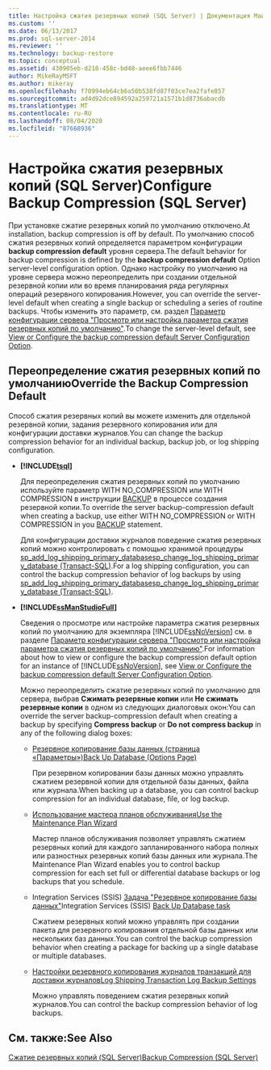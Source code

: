 ```yaml
---
title: Настройка сжатия резервных копий (SQL Server) | Документация Майкрософт
ms.custom: ''
ms.date: 06/13/2017
ms.prod: sql-server-2014
ms.reviewer: ''
ms.technology: backup-restore
ms.topic: conceptual
ms.assetid: 430905eb-d218-458c-bd48-aeee6fbb7446
author: MikeRayMSFT
ms.author: mikeray
ms.openlocfilehash: f70994eb64cb6a50b538fd87f03ce7ea2fafe857
ms.sourcegitcommit: ad4d92dce894592a259721a1571b1d8736abacdb
ms.translationtype: MT
ms.contentlocale: ru-RU
ms.lasthandoff: 08/04/2020
ms.locfileid: "87668936"
---
```

# <a name="configure-backup-compression-sql-server"></a><span data-ttu-id="b92cc-102">Настройка сжатия резервных копий (SQL Server)</span><span class="sxs-lookup"><span data-stu-id="b92cc-102">Configure Backup Compression (SQL Server)</span></span>
  <span data-ttu-id="b92cc-103">При установке сжатие резервных копий по умолчанию отключено.</span><span class="sxs-lookup"><span data-stu-id="b92cc-103">At installation, backup compression is off by default.</span></span> <span data-ttu-id="b92cc-104">По умолчанию способ сжатия резервных копий определяется параметром конфигурации **backup compression default** уровня сервера.</span><span class="sxs-lookup"><span data-stu-id="b92cc-104">The default behavior for backup compression is defined by the **backup compression default** Option server-level configuration option.</span></span> <span data-ttu-id="b92cc-105">Однако настройку по умолчанию на уровне сервера можно переопределить при создании отдельной резервной копии или во время планирования ряда регулярных операций резервного копирования.</span><span class="sxs-lookup"><span data-stu-id="b92cc-105">However, you can override the server-level default when creating a single backup or scheduling a series of routine backups.</span></span> <span data-ttu-id="b92cc-106">Чтобы изменить это параметр, см. раздел [Параметр конфигурации сервера "Просмотр или настройка параметра сжатия резервных копий по умолчанию"](../../database-engine/configure-windows/view-or-configure-the-backup-compression-default-server-configuration-option.md).</span><span class="sxs-lookup"><span data-stu-id="b92cc-106">To change the server-level default, see [View or Configure the backup compression default Server Configuration Option](../../database-engine/configure-windows/view-or-configure-the-backup-compression-default-server-configuration-option.md).</span></span>  
  
## <a name="override-the-backup-compression-default"></a><span data-ttu-id="b92cc-107">Переопределение сжатия резервных копий по умолчанию</span><span class="sxs-lookup"><span data-stu-id="b92cc-107">Override the Backup Compression Default</span></span>  
 <span data-ttu-id="b92cc-108">Способ сжатия резервных копий вы можете изменить для отдельной резервной копии, задания резервного копирования или для конфигурации доставки журналов.</span><span class="sxs-lookup"><span data-stu-id="b92cc-108">You can change the backup compression behavior for an individual backup, backup job, or log shipping configuration.</span></span>  
  
-   **[!INCLUDE[tsql](../../includes/tsql-md.md)]**  
  
     <span data-ttu-id="b92cc-109">Для переопределения сжатия резервных копий по умолчанию используйте параметр WITH NO_COMPRESSION или WITH COMPRESSION в инструкции [BACKUP](/sql/t-sql/statements/backup-transact-sql) в процессе создания резервной копии.</span><span class="sxs-lookup"><span data-stu-id="b92cc-109">To override the server backup-compression default when creating a backup, use either WITH NO_COMPRESSION or WITH COMPRESSION in you [BACKUP](/sql/t-sql/statements/backup-transact-sql) statement.</span></span>  
  
     <span data-ttu-id="b92cc-110">Для конфигурации доставки журналов поведение сжатия резервных копий можно контролировать с помощью хранимой процедуры [sp_add_log_shipping_primary_database](/sql/relational-databases/system-stored-procedures/sp-add-log-shipping-primary-database-transact-sql)[sp_change_log_shipping_primary_database (Transact-SQL)](/sql/relational-databases/system-stored-procedures/sp-change-log-shipping-primary-database-transact-sql).</span><span class="sxs-lookup"><span data-stu-id="b92cc-110">For a log shipping configuration, you can control the backup compression behavior of log backups by using [sp_add_log_shipping_primary_database](/sql/relational-databases/system-stored-procedures/sp-add-log-shipping-primary-database-transact-sql)[sp_change_log_shipping_primary_database &#40;Transact-SQL&#41;](/sql/relational-databases/system-stored-procedures/sp-change-log-shipping-primary-database-transact-sql).</span></span>  
  
-   **[!INCLUDE[ssManStudioFull](../../includes/ssmanstudiofull-md.md)]**  
  
     <span data-ttu-id="b92cc-111">Сведения о просмотре или настройке параметра сжатия резервных копий по умолчанию для экземпляра [!INCLUDE[ssNoVersion](../../includes/ssnoversion-md.md)] см. в разделе [Параметр конфигурации сервера "Просмотр или настройка параметра сжатия резервных копий по умолчанию"](../../database-engine/configure-windows/view-or-configure-the-backup-compression-default-server-configuration-option.md).</span><span class="sxs-lookup"><span data-stu-id="b92cc-111">For information about how to view or configure the backup compression default option for an instance of [!INCLUDE[ssNoVersion](../../includes/ssnoversion-md.md)], see [View or Configure the backup compression default Server Configuration Option](../../database-engine/configure-windows/view-or-configure-the-backup-compression-default-server-configuration-option.md).</span></span>  
  
     <span data-ttu-id="b92cc-112">Можно переопределить сжатие резервных копий по умолчанию для сервера, выбрав **Сжимать резервные копии** или **Не сжимать резервные копии** в одном из следующих диалоговых окон:</span><span class="sxs-lookup"><span data-stu-id="b92cc-112">You can override the server backup-compression default when creating a backup by specifying **Compress backup** or **Do not compress backup** in any of the following dialog boxes:</span></span>  
  
    -   [<span data-ttu-id="b92cc-113">Резервное копирование базы данных (страница «Параметры»)</span><span class="sxs-lookup"><span data-stu-id="b92cc-113">Back Up Database (Options Page)</span></span>](back-up-database-backup-options-page.md)  
  
         <span data-ttu-id="b92cc-114">При резервном копировании базы данных можно управлять сжатием резервной копии для отдельной базы данных, файла или журнала.</span><span class="sxs-lookup"><span data-stu-id="b92cc-114">When backing up a database, you can control backup compression for an individual database, file, or log backup.</span></span>  
  
    -   [<span data-ttu-id="b92cc-115">Использование мастера планов обслуживания</span><span class="sxs-lookup"><span data-stu-id="b92cc-115">Use the Maintenance Plan Wizard</span></span>](../maintenance-plans/use-the-maintenance-plan-wizard.md)  
  
         <span data-ttu-id="b92cc-116">Мастер планов обслуживания позволяет управлять сжатием резервных копий для каждого запланированного набора полных или разностных резервных копий базы данных или журнала.</span><span class="sxs-lookup"><span data-stu-id="b92cc-116">The Maintenance Plan Wizard enables you to control backup compression for each set full or differential database backups or log backups that you schedule.</span></span>  
  
    -   <span data-ttu-id="b92cc-117">Integration Services (SSIS) [Задача "Резервное копирование базы данных"](../../integration-services/control-flow/back-up-database-task.md)</span><span class="sxs-lookup"><span data-stu-id="b92cc-117">Integration Services (SSIS) [Back Up Database task](../../integration-services/control-flow/back-up-database-task.md)</span></span>  
  
         <span data-ttu-id="b92cc-118">Сжатием резервных копий можно управлять при создании пакета для резервного копирования отдельной базы данных или нескольких баз данных.</span><span class="sxs-lookup"><span data-stu-id="b92cc-118">You can control the backup compression behavior when creating a package for backing up a single database or multiple databases.</span></span>  
  
    -   [<span data-ttu-id="b92cc-119">Настройки резервного копирования журналов транзакций для доставки журналов</span><span class="sxs-lookup"><span data-stu-id="b92cc-119">Log Shipping Transaction Log Backup Settings</span></span>](../databases/log-shipping-transaction-log-backup-settings.md)  
  
         <span data-ttu-id="b92cc-120">Можно управлять поведением сжатия резервных копий журналов.</span><span class="sxs-lookup"><span data-stu-id="b92cc-120">You can control the backup compression behavior of log backups.</span></span>  
  
  
## <a name="see-also"></a><span data-ttu-id="b92cc-121">См. также:</span><span class="sxs-lookup"><span data-stu-id="b92cc-121">See Also</span></span>  
 [<span data-ttu-id="b92cc-122">Сжатие резервных копий (SQL Server)</span><span class="sxs-lookup"><span data-stu-id="b92cc-122">Backup Compression &#40;SQL Server&#41;</span></span>](backup-compression-sql-server.md)  
  
  
